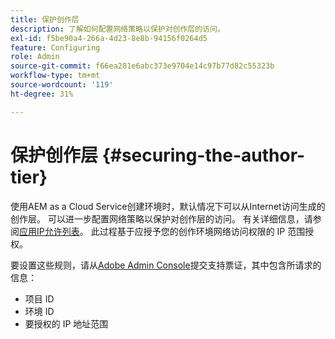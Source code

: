```yaml
---
title: 保护创作层
description: 了解如何配置网络策略以保护对创作层的访问。
exl-id: f5be90a4-266a-4d23-8e8b-94156f0264d5
feature: Configuring
role: Admin
source-git-commit: f66ea281e6abc373e9704e14c97b77d82c55323b
workflow-type: tm+mt
source-wordcount: '119'
ht-degree: 31%

---
```


# 保护创作层 {#securing-the-author-tier}

使用AEM as a Cloud Service创建环境时，默认情况下可以从Internet访问生成的创作层。 可以进一步配置网络策略以保护对创作层的访问。 有关详细信息，请参阅[应用IP允许列表](https://experienceleague.adobe.com/docs/experience-manager-cloud-service/content/implementing/using-cloud-manager/ip-allow-lists/apply-allow-list.html?lang=zh-Hans)。 此过程基于应授予您的创作环境网络访问权限的 IP 范围授权。

要设置这些规则，请从[Adobe Admin Console](https://adminconsole.adobe.com/)提交支持票证，其中包含所请求的信息：

* 项目 ID
* 环境 ID
* 要授权的 IP 地址范围

